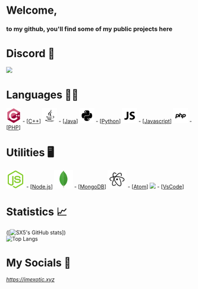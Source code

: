 # Welcome,

### to my github, you'll find some of my public projects here


# Discord 📱
<img src="https://discord.c99.nl/widget/theme-3/769621242596163607.png">


# Languages 👨‍💻
<img src="https://github.com/devicons/devicon/blob/master/icons/cplusplus/cplusplus-original.svg" width="40"> - [[C++](https://www.cplusplus.com/)]
<img src ="https://raw.githubusercontent.com/vorillaz/devicons/master/!SVG/java.svg" width="40"> - [[Java](https://www.java.com/en/)]
<img src ="https://raw.githubusercontent.com/vorillaz/devicons/master/!SVG/python.svg" width="40"> - [[Python](https://www.python.org/)]
<img src ="https://raw.githubusercontent.com/vorillaz/devicons/master/!SVG/javascript.svg" width="40"> - [[Javascript](https://www.javascript.com/)]
<img src ="https://raw.githubusercontent.com/vorillaz/devicons/master/!SVG/php.svg" width="40"> - [[PHP](https://www.php.net/)]
 

# Utilities 🖥️
<img src="https://raw.githubusercontent.com/devicons/devicon/master/icons/nodejs/nodejs-original.svg" width="50"> - [[Node.js](https://nodejs.org/en/)]
<img src="https://raw.githubusercontent.com/devicons/devicon/2809b567852a4648062a2d3e7c1c531367458c0b/icons/mongodb/mongodb-original.svg" width="50"> - [[MongoDB](https://www.mongodb.com/)]
<img src ="https://raw.githubusercontent.com/vorillaz/devicons/master/!SVG/atom.svg" width="50"> - [[Atom](https://atom.io/)]
<img src ="https://blog.leonhassan.co.uk/content/images/2019/06/visual-studio-code.svg" width="50"> - [[VsCode](https://code.visualstudio.com/)]


# Statistics 📈

([![SX5's GitHub stats](https://github-readme-stats.vercel.app/api?username=sx5&layout=compact&theme=graywhite)])    
![Top Langs](https://github-readme-stats.vercel.app/api/top-langs/?username=bypaths&layout=compact&theme=gay)     


# My Socials 🎤
*https://imexotic.xyz*
